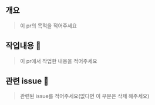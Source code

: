 ## 개요

> 이 pr의 목적을 적어주세요

## 작업내용 👋

> 이 pr에서 작업한 내용을 적어주세요

## 관련 issue 👀

> 관련된 issue를 적어주세요(없다면 이 부분은 삭제 해주세요)